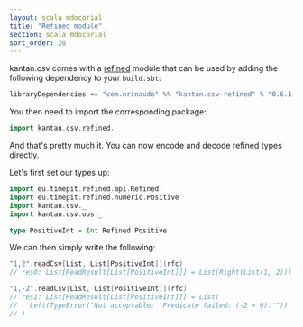 ```yaml
---
layout: scala mdocorial
title: "Refined module"
section: scala mdocorial
sort_order: 28
---
```


kantan.csv comes with a [refined](https://github.com/fthomas/refined) module that can be used
by adding the following dependency to your `build.sbt`:

```scala
libraryDependencies += "com.nrinaudo" %% "kantan.csv-refined" % "0.6.1-SNAPSHOT"
```

You then need to import the corresponding package:

```scala
import kantan.csv.refined._
```

And that's pretty much it. You can now encode and decode refined types directly.

Let's first set our types up:

```scala
import eu.timepit.refined.api.Refined
import eu.timepit.refined.numeric.Positive
import kantan.csv._
import kantan.csv.ops._

type PositiveInt = Int Refined Positive
```

We can then simply write the following:

```scala
"1,2".readCsv[List, List[PositiveInt]](rfc)
// res0: List[ReadResult[List[PositiveInt]]] = List(Right(List(1, 2)))

"1,-2".readCsv[List, List[PositiveInt]](rfc)
// res1: List[ReadResult[List[PositiveInt]]] = List(
//   Left(TypeError("Not acceptable: 'Predicate failed: (-2 > 0).'"))
// )
```

